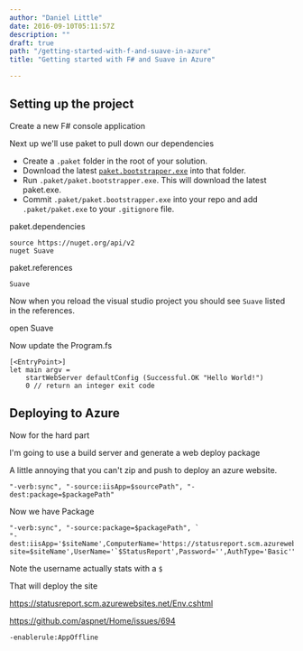 ```yaml
---
author: "Daniel Little"
date: 2016-09-10T05:11:57Z
description: ""
draft: true
path: "/getting-started-with-f-and-suave-in-azure"
title: "Getting started with F# and Suave in Azure"

---
```


## Setting up the project

Create a new F# console application

Next up we'll use paket to pull down our dependencies

- Create a `.paket` folder in the root of your solution.
- Download the latest [`paket.bootstrapper.exe`](https://github.com/fsprojects/Paket/releases/tag/3.19.3) into that folder.
- Run `.paket/paket.bootstrapper.exe`. This will download the latest paket.exe.
- Commit `.paket/paket.bootstrapper.exe` into your repo and add `.paket/paket.exe` to your `.gitignore` file.

paket.dependencies

    source https://nuget.org/api/v2
    nuget Suave

paket.references

    Suave

Now when you reload the visual studio project you should see `Suave` listed in the references.

open Suave

Now update the Program.fs

    [<EntryPoint>]
    let main argv = 
        startWebServer defaultConfig (Successful.OK "Hello World!")
        0 // return an integer exit code

## Deploying to Azure

Now for the hard part

I'm going to use a build server and generate a web deploy package

A little annoying that you can't zip and push to deploy an azure website.

    "-verb:sync", "-source:iisApp=$sourcePath", "-dest:package=$packagePath"

Now we have Package

    "-verb:sync", "-source:package=$packagePath", `
	"-dest:iisApp='$siteName',ComputerName='https://statusreport.scm.azurewebsites.net:443/msdeploy.axd?site=$siteName',UserName='`$StatusReport',Password='',AuthType='Basic'"

Note the username actually stats with a `$`

That will deploy the site

https://statusreport.scm.azurewebsites.net/Env.cshtml 


https://github.com/aspnet/Home/issues/694 

    -enablerule:AppOffline



